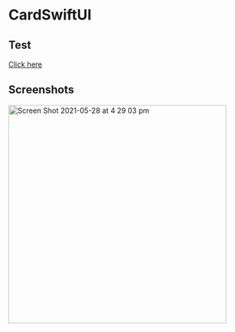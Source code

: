 # CardSwiftUI

## Test
[Click here](Link.md)

## Screenshots
<img width="430" alt="Screen Shot 2021-05-28 at 4 29 03 pm" src="https://user-images.githubusercontent.com/26203794/119939874-d22a7500-bfd1-11eb-9e51-60c0b9d76a55.png">

